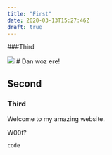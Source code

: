 ```yaml
---
title: "First"
date: 2020-03-13T15:27:46Z
draft: true
---
```


###Third


<img src="https://logicalgenetics.com/wp-content/uploads/2019/02/2018-12-15-14.05.58-e1549357996731.jpg"/>
# Dan woz ere!

## Second

### Third

Welcome to my amazing website.

W00t?

```code```
